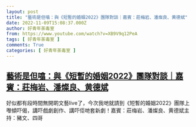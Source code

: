 ```yaml
---
layout: post
title: "藝術是但噏：與《短暫的婚姻2022》團隊對談｜嘉賓：莊梅岩、潘燦良、黄德斌"
date: 2022-11-09T15:08:37.000Z
author: 好青年荼毒室
from: https://www.youtube.com/watch?v=XB9V9q12PeA
tags: [ 好青年荼毒室 ]
comments: True
categories: [ 好青年荼毒室 ]
---
```

<!--1668006517000-->
[藝術是但噏：與《短暫的婚姻2022》團隊對談｜嘉賓：莊梅岩、潘燦良、黄德斌](https://www.youtube.com/watch?v=XB9V9q12PeA)
------

<div>
好似都有段時間無開啲文藝live了，今次我哋就請到《短暫的婚姻2022》團隊上嚟傾吓偈，講吓戲劇創作、講吓佢哋套新劇！嘉賓：莊梅岩、潘燦良、黄德斌主持：豬文、四哥
</div>
